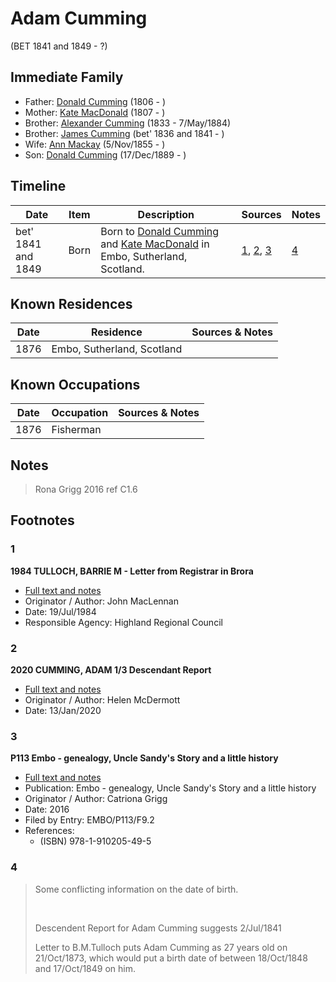 ﻿---
layout: person
subject_key: i55409960
permalink: /people/i55409960
---

# Adam Cumming
(BET 1841 and 1849 - ?)

## Immediate Family

* Father: [Donald Cumming](./@45726416@-donald-cumming-b1806-d.md) (1806 - )
* Mother: [Kate MacDonald](./@28255030@-kate-macdonald-b1807-d.md) (1807 - )
* Brother: [Alexander Cumming](./@7028096@-alexander-cumming-b1833-d1884-5-7.md) (1833 - 7/May/1884)
* Brother: [James Cumming](./@66384942@-james-cumming-b1836~1841-d.md) (bet' 1836 and 1841 - )
* Wife: [Ann Mackay](./@74868546@-ann-mackay-b1855-11-5-d.md) (5/Nov/1855 - )
* Son: [Donald Cumming](./@89853996@-donald-cumming-b1889-12-17-d.md) (17/Dec/1889 - )

## Timeline

Date | Item | Description | Sources | Notes
---|---|---|---|---
bet' 1841 and 1849 | Born | Born to [Donald Cumming](./@45726416@-donald-cumming-b1806-d.md) and [Kate MacDonald](./@28255030@-kate-macdonald-b1807-d.md) in Embo, Sutherland, Scotland. | [1](#1), [2](#2), [3](#3) | [4](#4)

## Known Residences

Date | Residence | Sources & Notes
---|---|---
1876 | Embo, Sutherland, Scotland | 

## Known Occupations

Date | Occupation | Sources & Notes
---|---|---
1876 | Fisherman | 

## Notes

> Rona Grigg 2016 ref C1.6
>


## Footnotes

### 1

**1984 TULLOCH, BARRIE M - Letter from Registrar in Brora**

* [Full text and notes](../sources/@94133243@-1984-tulloch,-barrie-m-letter-from-registrar-in-brora.md)
* Originator / Author: John MacLennan
* Date: 19/Jul/1984
* Responsible Agency: Highland Regional Council

### 2

**2020 CUMMING, ADAM 1/3 Descendant Report**

* [Full text and notes](../sources/@96911480@-2020-cumming,-adam-1-3-descendant-report.md)
* Originator / Author: Helen McDermott
* Date: 13/Jan/2020

### 3

**P113 Embo - genealogy, Uncle Sandy's Story and a little history**

* [Full text and notes](../sources/@17489530@-p113-embo-genealogy,-uncle-sandy's-story-and-a-little-history.md)
* Publication: Embo - genealogy, Uncle Sandy's Story and a little history
* Originator / Author: Catriona Grigg
* Date: 2016
* Filed by Entry: EMBO/P113/F9.2
* References: 
  * (ISBN) 978-1-910205-49-5

### 4

> Some conflicting information on the date of birth.
>
> <br/>
>
> Descendent Report for Adam Cumming suggests 2/Jul/1841
>
> Letter to B.M.Tulloch puts Adam Cumming as 27 years old on 21/Oct/1873, which would put a birth date of between 18/Oct/1848 and 17/Oct/1849 on him.
>


